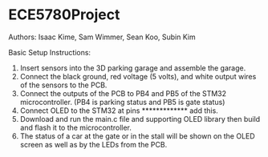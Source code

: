 # ECE5780Project
Authors:
  Isaac Kime, Sam Wimmer, Sean Koo, Subin Kim


  
Basic Setup Instructions:
  1. Insert sensors into the 3D parking garage and assemble the garage.
  2. Connect the black ground, red voltage (5 volts), and white output wires of the sensors to the PCB.
  3. Connect the outputs of the PCB to PB4 and PB5 of the STM32 microcontroller. (PB4 is parking status and PB5 is gate status)
  4. Connect OLED to the STM32 at pins ************* add this.
  5. Download and run the main.c file and supporting OLED library then build and flash it to the microcontroller.
  6. The status of a car at the gate or in the stall will be shown on the OLED screen as well as by the LEDs from the PCB.
